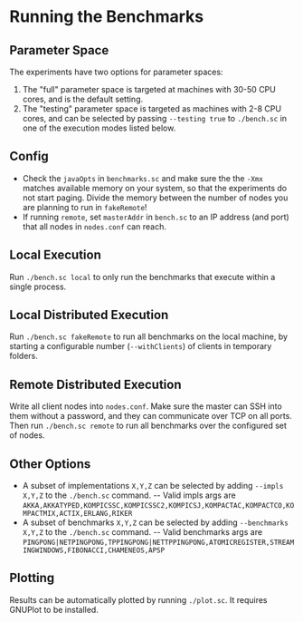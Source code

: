 Running the Benchmarks
======================

Parameter Space
---------------

The experiments have two options for parameter spaces:
	
1. The "full" parameter space is targeted at machines with 30-50 CPU cores, and is the default setting.
2. The "testing" parameter space is targeted as machines with 2-8 CPU cores, and can be selected by passing `--testing true` to `./bench.sc` in one of the execution modes listed below.

Config
------

- Check the `javaOpts` in `benchmarks.sc` and make sure the the `-Xmx` matches available memory on your system, so that the experiments do not start paging. Divide the memory between the number of nodes you are planning to run in `fakeRemote`!
- If running `remote`, set `masterAddr` in `bench.sc` to an IP address (and port) that all nodes in `nodes.conf` can reach.

Local Execution
---------------

Run `./bench.sc local` to only run the benchmarks that execute within a single process.

Local Distributed Execution
---------------------------

Run `./bench.sc fakeRemote` to run all benchmarks on the local machine, by starting a configurable number (`--withClients`) of clients in temporary folders.

Remote Distributed Execution
----------------------------

Write all client nodes into `nodes.conf`. Make sure the master can SSH into them without a password, and they can communicate over TCP on all ports.
Then run `./bench.sc remote` to run all benchmarks over the configured set of nodes.

Other Options
-------------

- A subset of implementations `X,Y,Z` can be selected by adding `--impls X,Y,Z` to the `./bench.sc` command.
-- Valid impls args are `AKKA,AKKATYPED,KOMPICSSC,KOMPICSSC2,KOMPICSJ,KOMPACTAC,KOMPACTCO,KOMPACTMIX,ACTIX,ERLANG,RIKER`
- A subset of benchmarks `X,Y,Z` can be selected by adding `--benchmarks X,Y,Z` to the `./bench.sc` command.
-- Valid benchmarks args are `PINGPONG|NETPINGPONG,TPPINGPONG|NETTPPINGPONG,ATOMICREGISTER,STREAMINGWINDOWS,FIBONACCI,CHAMENEOS,APSP`


Plotting
--------

Results can be automatically plotted by running `./plot.sc`. It requires GNUPlot to be installed.
